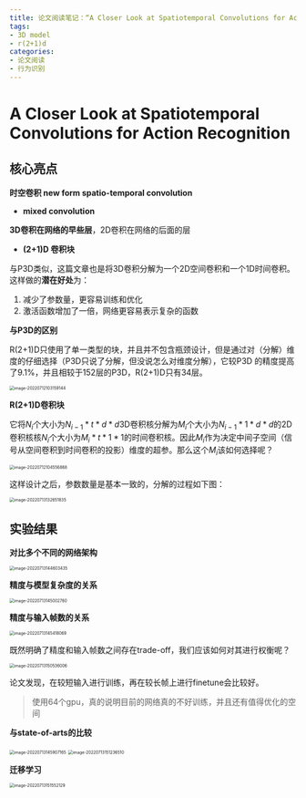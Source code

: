 ```yaml
---
title: 论文阅读笔记：“A Closer Look at Spatiotemporal Convolutions for Action Recognition”
tags: 
- 3D model
- r(2+1)d
categories:
- 论文阅读
- 行为识别
---
```


# A Closer Look at Spatiotemporal Convolutions for Action Recognition

## 核心亮点

**时空卷积 new form spatio-temporal convolution**

- **mixed convolution**

**3D卷积在网络的早些层**，2D卷积在网络的后面的层

- **(2+1)D 卷积块**

与P3D类似，这篇文章也是将3D卷积分解为一个2D空间卷积和一个1D时间卷积。这样做的**潜在好处**为：

1. 减少了参数量，更容易训练和优化
2. 激活函数增加了一倍，网络更容易表示复杂的函数

**与P3D的区别**

R(2+1)D只使用了单一类型的块，并且并不包含瓶颈设计，但是通过对（分解）维度的仔细选择（P3D只说了分解，但没说怎么对维度分解），它较P3D 的精度提高了9.1%，并且相较于152层的P3D，R(2+1)D只有34层。



<img src="https://raw.githubusercontent.com/coelien/image-hosting/master/img/202207121032241.png" alt="image-20220712103159144" style="zoom:50%;" />

**R(2+1)D卷积块**

它将$N_i$个大小为$N_{i-1}*t*d*d$3D卷积核分解为$M_i$个大小为$N_{i-1}*1*d*d$的2D卷积核核$N_i$个大小为$M_i*t*1*1$的时间卷积核。因此$M_i$作为决定中间子空间（信号从空间卷积到时间卷积的投影）维度的超参。那么这个$M_i$该如何选择呢？

<img src="https://raw.githubusercontent.com/coelien/image-hosting/master/img/202207121045890.png" alt="image-20220712104556868" style="zoom:50%;" />

这样设计之后，参数数量是基本一致的，分解的过程如下图：

<img src="https://raw.githubusercontent.com/coelien/image-hosting/master/img/202207131326906.png" alt="image-20220713132651835" style="zoom:50%;" />

## 实验结果

**对比多个不同的网络架构**

<img src="https://raw.githubusercontent.com/coelien/image-hosting/master/img/202207131446481.png" alt="image-20220713144603435" style="zoom:50%;" />

**精度与模型复杂度的关系**

<img src="https://raw.githubusercontent.com/coelien/image-hosting/master/img/202207131450799.png" alt="image-20220713145002760" style="zoom:50%;" />

**精度与输入帧数的关系**

<img src="https://raw.githubusercontent.com/coelien/image-hosting/master/img/202207131454109.png" alt="image-20220713145418069" style="zoom:50%;" />

既然明确了精度和输入帧数之间存在trade-off，我们应该如何对其进行权衡呢？

<img src="https://raw.githubusercontent.com/coelien/image-hosting/master/img/202207131505041.png" alt="image-20220713150536006" style="zoom:50%;" />

论文发现，在较短输入进行训练，再在较长帧上进行finetune会比较好。

> 使用64个gpu，真的说明目前的网络真的不好训练，并且还有值得优化的空间

**与state-of-arts的比较**

<img src="https://raw.githubusercontent.com/coelien/image-hosting/master/img/202207131459212.png" alt="image-20220713145907165" style="zoom:50%;" />

<img src="https://raw.githubusercontent.com/coelien/image-hosting/master/img/202207131512551.png" alt="image-20220713151236510" style="zoom:50%;" />

**迁移学习**

<img src="https://raw.githubusercontent.com/coelien/image-hosting/master/img/202207131515178.png" alt="image-20220713151552129" style="zoom:50%;" />

